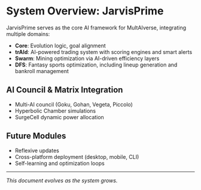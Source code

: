 # System Overview: JarvisPrime

JarvisPrime serves as the core AI framework for MultAIverse, integrating multiple domains:

- **Core**: Evolution logic, goal alignment
- **trAId**: AI-powered trading system with scoring engines and smart alerts
- **Swarm**: Mining optimization via AI-driven efficiency layers
- **DFS**: Fantasy sports optimization, including lineup generation and bankroll management

## AI Council & Matrix Integration

- Multi-AI council (Goku, Gohan, Vegeta, Piccolo)
- Hyperbolic Chamber simulations
- SurgeCell dynamic power allocation

## Future Modules

- Reflexive updates
- Cross-platform deployment (desktop, mobile, CLI)
- Self-learning and optimization loops

---
*This document evolves as the system grows.*